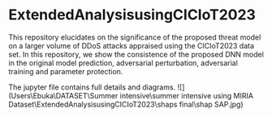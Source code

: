 # ExtendedAnalysisusingCICIoT2023
This repository elucidates on the significance of the proposed threat model on a larger volume of DDoS attacks appraised using the CICIoT2023 data set.
In this repository, we show the consistence of the proposed DNN model in the original model prediction, adversarial perturbation, adversarial training and parameter protection.



The jupyter file contains full details and diagrams.
![](Users\Ebuka\DATASET\Summer intensive\summer intensive using MIRIA Dataset\ExtendedAnalysisusingCICIoT2023\shaps final\shap SAP.jpg)
